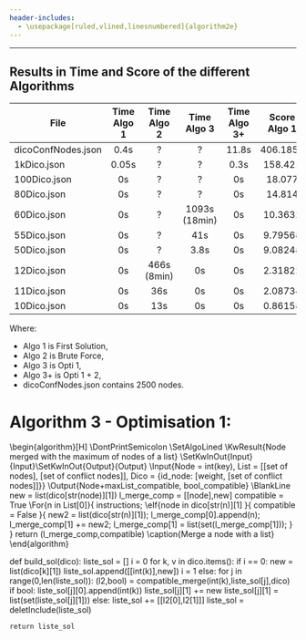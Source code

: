 ```yaml
---
header-includes:
  - \usepackage[ruled,vlined,linesnumbered]{algorithm2e}
---
```


---------------------------------------------------------------------------------
 Results in Time and Score of the different Algorithms      
---------------------------------------------------------------------------------

|    File            | Time Algo 1 | Time Algo 2 | Time Algo 3 | Time Algo 3+ | Score Algo 1 | Score Algo 2 | Score Algo 3 | Score Algo 3+  |
| ------------------ | :----: | :----:      | :----:        | :-----:   | :----:   | :----:  | :----:   | :------: |
| dicoConfNodes.json | 0.4s   | ?           | ?             | 11.8s     | 406.1858 |  ?      | ?        | 603.8150 |
| 1kDico.json        | 0.05s  | ?           | ?             | 0.3s      | 158.421  |  ?      | ?        | 175.1238 |
| 100Dico.json       | 0s     | ?           | ?             | 0s        | 18.077   |  ?      | ?        | 20.0265  |
| 80Dico.json        | 0s     | ?           | ?             | 0s        | 14.814   |  ?      | ?        | 15.6493  |
| 60Dico.json        | 0s     | ?           | 1093s (18min) | 0s        | 10.3632  |  ?      | 10.9541  | 10.9541  |
| 55Dico.json        | 0s     | ?           | 41s           | 0s        | 9.79568  |  ?      | 10.2861  | 10.2861  |
| 50Dico.json        | 0s     | ?           | 3.8s          | 0s        | 9.08248  |  ?      | 9.43362  | 9.43362  |
| 12Dico.json        | 0s     | 466s (8min) | 0s            | 0s        | 2.31822  | 2.34025 | 2.34025  | 2.34025  |
| 11Dico.json        | 0s     | 36s         | 0s            | 0s        | 2.08734  | 2.10937 | 2.10937  | 2.10937  |
| 10Dico.json        | 0s     | 13s         | 0s            | 0s        | 0.86158  | 1.31749 | 1.31749  | 1.31749  |

Where: 
- Algo 1 is First Solution,
- Algo 2 is Brute Force,
- Algo 3 is Opti 1,
- Algo 3+ is Opti 1 + 2,
- dicoConfNodes.json contains 2500 nodes.



# Algorithm 3 - Optimisation 1:

\begin{algorithm}[H]
\DontPrintSemicolon
\SetAlgoLined
\KwResult{Node merged with the maximum of nodes of a list}
\SetKwInOut{Input}{Input}\SetKwInOut{Output}{Output}
\Input{Node = int(key), List = [[set of nodes], [set of conflict nodes]], Dico = {id_node: [weight, [set of conflict nodes]]}}
\Output{Node+maxList_compatible, bool_compatible}
\BlankLine
new = list(dico[str(node)][1])
l_merge_comp = [[node],new]
compatible = True
\For{n in List[0]}{
    instructions\;
    \eIf{node in dico[str(n)][1] }{
        compatible = False
    }{
        new2 = list(dico[str(n)][1])\;
		l_merge_comp[0].append(n)\;
		l_merge_comp[1] += new2\;
		l_merge_comp[1] = list(set(l_merge_comp[1]));
    }
}
return (l_merge_comp,compatible)
\caption{Merge a node with a list}
\end{algorithm}


		

def build_sol(dico):
	liste_sol = []
	i = 0 
	for k, v in dico.items():
		if i == 0:
			new = list(dico[k][1])
			liste_sol.append([[int(k)],new])
			i = 1
		else:
			for j in range(0,len(liste_sol)):
				(l2,bool) = compatible_merge(int(k),liste_sol[j],dico)
				if bool:
					liste_sol[j][0].append(int(k))
					liste_sol[j][1] += new
					liste_sol[j][1] = list(set(liste_sol[j][1]))
				else:
					liste_sol += [[l2[0],l2[1]]]
			liste_sol = deletInclude(liste_sol)
		
	return liste_sol
